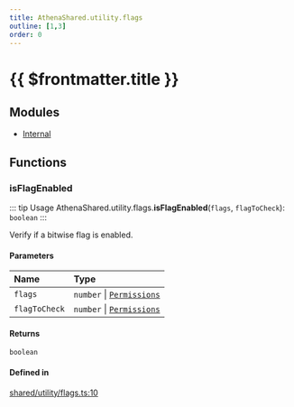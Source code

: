 ```yaml
---
title: AthenaShared.utility.flags
outline: [1,3]
order: 0
---
```


# {{ $frontmatter.title }}


## Modules

- [Internal](shared_utility_flags_Internal.md)

## Functions

### isFlagEnabled

::: tip Usage
AthenaShared.utility.flags.**isFlagEnabled**(`flags`, `flagToCheck`): `boolean`
:::

Verify if a bitwise flag is enabled.

#### Parameters

| Name | Type |
| :------ | :------ |
| `flags` | `number` \| [`Permissions`](shared_utility_flags_Internal.md#Permissions) |
| `flagToCheck` | `number` \| [`Permissions`](shared_utility_flags_Internal.md#Permissions) |

#### Returns

`boolean`

#### Defined in

[shared/utility/flags.ts:10](https://github.com/Stuyk/altv-athena/blob/6beb5a6/src/core/shared/utility/flags.ts#L10)

